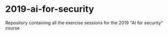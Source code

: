 # 2019-ai-for-security
Repository containing all the exercise sessions for the 2019 "AI for security" course
